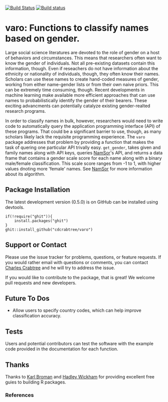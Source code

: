 [![Build Status](https://travis-ci.org/cdcrabtree/nomine.svg?branch=master)](https://travis-ci.org/cdcrabtree/varo) [![Build status](https://ci.appveyor.com/api/projects/status/github/cdcrabtree/varo?svg=true)](https://ci.appveyor.com/api/projects/status/github/cdcrabtree/)

# varo: Functions to classify names based on gender.

Large social science literatures are devoted to the role of gender on a host of behaviors and circumstances. This means that researchers often want to know the gender of individuals. Not all pre-existing datasets contain this information, though. Even if reseachers do not have information about the ethnicity or nationality of individuals, though, they often know their names. Scholars can use these names to create hand-coded measures of gender, working from either name-gender lists or from their own naive priors. This can be extremely time consuming, though. Recent developments in machine learning make available more efficient approaches that can use names to probabilistically identify the gender of their bearers. These exciting advancments can potentially catalyze existing gender-realted research programs.

In order to classify names in bulk, however, researchers would need to write code to automatically query the application programming interface (API) of these programs. That could be a significant barrier to use, though, as many scholars likely lack the requisite programming experience. The `varo` package addresses that problem by providing a function that makes the task of quering one particular API trivally easy. `get_gender`, takes given and family names along with API keys, queries [NamSor](http://www.namsor.com/)'s API, and returns a data frame that contains a gender scale score for each name along with a binary male/female classification. This scale score ranges from -1 to 1, with higher values dnoting more 'female' names.  See [NamSor](http://www.namsor.com/) for more information about its algorithm.

## Package Installation
The latest development version (0.5.0) is on GitHub can be installed using devtools.

```
if(!require("ghit")){
    install.packages("ghit")
}
ghit::install_github("cdcrabtree/varo")
```

## Support or Contact
Please use the issue tracker for problems, questions, or feature requests. If you would rather email with questions or comments, you can contact [Charles Crabtree](mailto:ccrabtr@umich.edu) and he will try to address the issue.

If you would like to contribute to the package, that is great! We welcome pull requests and new developers.

## Future To Dos
- Allow users to specify country codes, which can help improve classification accuracy.

## Tests
Users and potential contributors can test the software with the example code provided in the documentation for each function.

## Thanks
Thanks to [Karl Broman](https://github.com/kbroman) and [Hadley Wickham](http://hadley.nz/) for providing excellent free guies to building R packages.

### References
